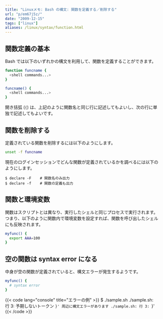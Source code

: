 ```yaml
---
title: "Linuxメモ: Bash の構文: 関数を定義する／削除する"
url: "p/em67j5z/"
date: "2009-12-15"
tags: ["linux"]
aliases: /linux/syntax/function.html
---
```


関数定義の基本
----

Bash では以下のいずれかの構文を利用して、関数を定義することができます。

```bash
function funcname {
  <shell commands...>
}

funcname() {
  <shell commands...>
}
```

開き括弧 (`{`) は、上記のように関数名と同じ行に記述してもよいし、次の行に単独で記述してもよいです。


関数を削除する
----

定義されている関数を削除するには以下のようにします。

```bash
unset -f funcname
```

現在のログインセッションでどんな関数が定義されているかを調べるには以下のようにします。

```console
$ declare -F    # 関数名のみ出力
$ declare -f    # 関数の定義も出力
```


関数と環境変数
----

関数はスクリプトとは異なり、実行したシェルと同じプロセスで実行されます。
つまり、以下のように関数内で環境変数を設定すれば、関数を呼び出したシェルにも反映されます。

```bash
myfunc() {
  export AAA=100
}
```


空の関数は syntax error になる
----

中身が空の関数が定義されていると、構文エラーが発生するようです。

```bash
myfunc() {
  # syntax error
}
```

{{< code lang="console" title="エラーの例" >}}
$ ./sample.sh
./sample.sh: 行 3: 予期しないトークン `}' 周辺に構文エラーがあります
./sample.sh: 行 3: `}'
{{< /code >}}
